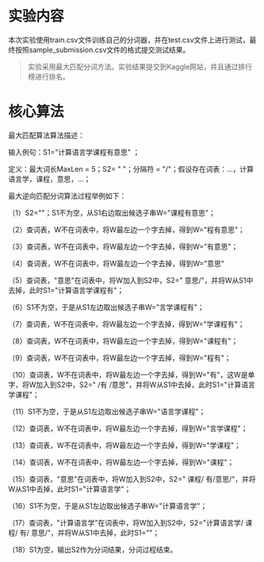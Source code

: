 # 实验内容

本次实验使用train.csv文件训练自己的分词器，并在test.csv文件上进行测试，最终按照sample\_submission.csv文件的格式提交测试结果。

> 实验采用最大匹配分词方法。实验结果提交到Kaggle网站，并且通过排行榜进行排名。

# 核心算法

最大匹配算法算法描述：

输入例句：S1=\"计算语言学课程有意思\" ；

定义：最大词长MaxLen = 5；S2= \" \"；分隔符 =
"/"；假设存在词表：\...，计算语言学，课程，意思，\...；

最大逆向匹配分词算法过程举例如下：

（1）S2=\"\"；S1不为空，从S1右边取出候选子串W=\"课程有意思\"；

（2）查词表，W不在词表中，将W最左边一个字去掉，得到W=\"程有意思\"；

（3）查词表，W不在词表中，将W最左边一个字去掉，得到W=\"有意思\"；

（4）查词表，W不在词表中，将W最左边一个字去掉，得到W=\"意思\"

（5）查词表，"意思"在词表中，将W加入到S2中，S2=\"
意思/\"，并将W从S1中去掉，此时S1=\"计算语言学课程有\"；

（6）S1不为空，于是从S1左边取出候选子串W=\"言学课程有\"；

（7）查词表，W不在词表中，将W最左边一个字去掉，得到W=\"学课程有\"；

（8）查词表，W不在词表中，将W最左边一个字去掉，得到W=\"课程有\"；

（9）查词表，W不在词表中，将W最左边一个字去掉，得到W=\"程有\"；

（10）查词表，W不在词表中，将W最左边一个字去掉，得到W=\"有\"，这W是单字，将W加入到S2中，S2="
/有 /意思"，并将W从S1中去掉，此时S1=\"计算语言学课程\"；

（11）S1不为空，于是从S1左边取出候选子串W=\"语言学课程\"；

（12）查词表，W不在词表中，将W最左边一个字去掉，得到W=\"言学课程\"；

（13）查词表，W不在词表中，将W最左边一个字去掉，得到W=\"学课程\"；

（14）查词表，W不在词表中，将W最左边一个字去掉，得到W=\"课程\"；

（15）查词表，"意思"在词表中，将W加入到S2中，S2=" 课程/
有/意思/"，并将W从S1中去掉，此时S1=\"计算语言学\"；

（16）S1不为空，于是从S1左边取出候选子串W=\"计算语言学\"；

（17）查词表，"计算语言学"在词表中，将W加入到S2中，S2="计算语言学/ 课程/
有/ 意思/"，并将W从S1中去掉，此时S1=\"\"；

（18）S1为空，输出S2作为分词结果，分词过程结束。

